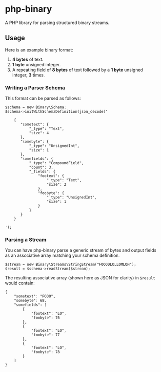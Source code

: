 php-binary
==========

A PHP library for parsing structured binary streams.


## Usage

Here is an example binary format:

 1. **4 bytes** of text.
 2. **1 byte** unsigned integer.
 3. A repeating field of **8 bytes** of text followed by a **1 byte** unsigned integer, **3** times.


### Writing a Parser Schema

This format can be parsed as follows:

    $schema = new Binary\Schema;
    $schema->initWithSchemaDefinition(json_decode('

        {
           "sometext": {
               "_type": "Text",
               "size": 4
           },
           "somebyte": {
               "_type": "UnsignedInt",
               "size": 1
           },
           "somefields": {
               "_type": "CompoundField",
               "count": 3,
               "_fields": {
                   "footext": {
                       "_type": "Text",
                       "size": 2
                   },
                   "foobyte": {
                       "_type": "UnsignedInt",
                       "size": 1
                   }
               }
           }
        }

    ');

### Parsing a Stream

You can have php-binary parse a generic stream of bytes and output fields as an associative array matching your schema definition.

    $stream = new Binary\Streams\StringStream("FOOODLOLLOMLON");
    $result = $schema->readStream($stream);

The resulting associative array (shown here as JSON for clarity) in `$result` would contain:

    {
        "sometext": "FOOO",
        "somebyte": 68,
        "somefields": [
            {
                "footext": "LO",
                "foobyte": 76
            },   
            {
                "footext": "LO",
                "foobyte": 77
            },   
            {
                "footext": "LO",
                "foobyte": 78
            }
        ]
    } 
